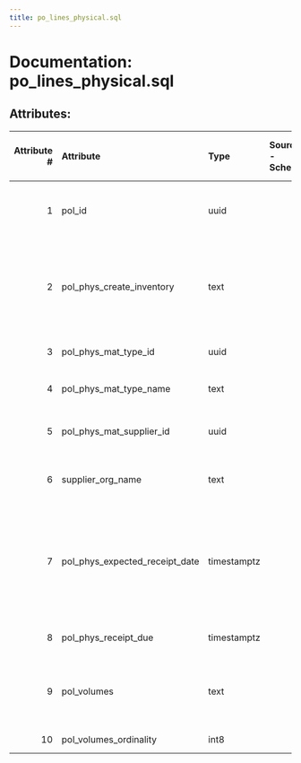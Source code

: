 ```yaml
---
title: po_lines_physical.sql
---
```

# Documentation: po_lines_physical.sql

## Attributes:

|   Attribute # | Attribute                      | Type        | Source - Schema   | Source - Table   | Source - Attribute   | Source - Type   | Source - Multiple values   | Aggregation   | Description                                                                         | Notes   |
|--------------:|:-------------------------------|:------------|:------------------|:-----------------|:---------------------|:----------------|:---------------------------|:--------------|:------------------------------------------------------------------------------------|:--------|
|             1 | pol_id                         | uuid        |                   |                  |                      |                 |                            |               | UUID identifying this purchase order line                                           |         |
|             2 | pol_phys_create_inventory      | text        |                   |                  |                      |                 |                            |               | Shows what inventory objects need to be created for electronic resource             |         |
|             3 | pol_phys_mat_type_id           | uuid        |                   |                  |                      |                 |                            |               | UUID of the material Type                                                           |         |
|             4 | pol_phys_mat_type_name         | text        |                   |                  |                      |                 |                            |               | Label for the material type                                                         |         |
|             5 | pol_phys_mat_supplier_id       | uuid        |                   |                  |                      |                 |                            |               | UUID of the material supplier record                                                |         |
|             6 | supplier_org_name              | text        |                   |                  |                      |                 |                            |               | UUID of this purchase order                                                         |         |
|             7 | pol_phys_expected_receipt_date | timestamptz |                   |                  |                      |                 |                            |               | Vendor agreed date prior to the Receipt Due date item is expected to be received by |         |
|             8 | pol_phys_receipt_due           | timestamptz |                   |                  |                      |                 |                            |               | Date item should be received by                                                     |         |
|             9 | pol_volumes                    | text        |                   |                  |                      |                 |                            |               | List of volumes included to the physical material                                   |         |
|            10 | pol_volumes_ordinality         | int8        |                   |                  |                      |                 |                            |               | Volumes ordinality                                                                  |         |